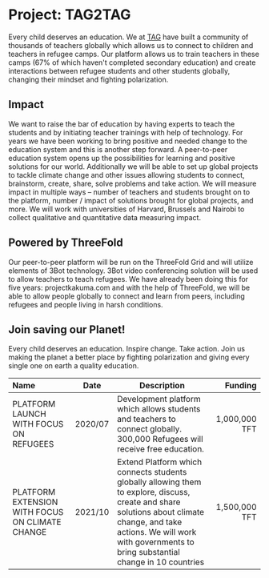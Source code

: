 # Project: TAG2TAG

 Every child deserves an education. We at [TAG](https://takeactionglobal.org) have built a community of thousands of teachers globally which allows us to connect to children and teachers in refugee camps. Our platform allows us to train teachers in these camps (67% of which haven't completed secondary education) and create interactions between refugee students and other students globally, changing their mindset and fighting polarization.

## Impact

We want to raise the bar of education by having experts to teach the students and by initiating teacher trainings with help of technology. For years we have been working to bring positive and needed change to the education system and this is another step forward. A peer-to-peer education system opens up the possibilities for learning and positive solutions for our world. Additionally we will be able to set up global projects to tackle climate change and other issues allowing students to connect, brainstorm, create, share, solve problems and take action. We will measure impact in multiple ways – number of teachers and students brought on to the platform, number / impact of solutions brought for global projects, and more. We will work with universities of Harvard, Brussels and Nairobi to collect qualitative and quantitative data measuring impact.

## Powered by ThreeFold

Our peer-to-peer platform will be run on the ThreeFold Grid and will utilize elements of 3Bot technology. 3Bot video conferencing solution will be used to allow teachers to teach refugees. We have already been doing this for five years: projectkakuma.com and with the help of ThreeFold, we will be able to allow people globally to connect and learn from peers, including refugees and people living in harsh conditions.

## Join saving our Planet!

Every child deserves an education. Inspire change. Take action. Join us making the planet a better place by fighting polarization and giving every single one on earth a quality education.

| Name         | Date   | Description | Funding |
|:-------------|--------|-------------|---------:|
| PLATFORM LAUNCH WITH FOCUS ON REFUGEES |  2020/07 | Development platform which allows students and teachers to connect globally. 300,000 Refugees will receive free education. | 1,000,000 TFT |
| PLATFORM EXTENSION WITH FOCUS ON CLIMATE CHANGE | 2021/10|  Extend Platform which connects students globally allowing them to explore, discuss, create and share solutions about climate change, and take actions. We will work with governments to bring substantial change in 10 countries | 1,500,000 TFT |